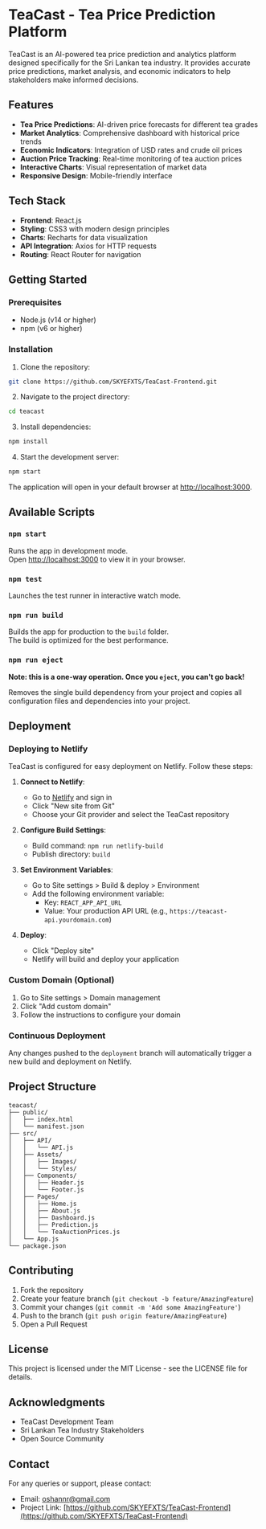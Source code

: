 # TeaCast - Tea Price Prediction Platform

TeaCast is an AI-powered tea price prediction and analytics platform designed specifically for the Sri Lankan tea industry. It provides accurate price predictions, market analysis, and economic indicators to help stakeholders make informed decisions.

## Features

- **Tea Price Predictions**: AI-driven price forecasts for different tea grades
- **Market Analytics**: Comprehensive dashboard with historical price trends
- **Economic Indicators**: Integration of USD rates and crude oil prices
- **Auction Price Tracking**: Real-time monitoring of tea auction prices
- **Interactive Charts**: Visual representation of market data
- **Responsive Design**: Mobile-friendly interface

## Tech Stack

- **Frontend**: React.js
- **Styling**: CSS3 with modern design principles
- **Charts**: Recharts for data visualization
- **API Integration**: Axios for HTTP requests
- **Routing**: React Router for navigation

## Getting Started

### Prerequisites

- Node.js (v14 or higher)
- npm (v6 or higher)

### Installation

1. Clone the repository:
```bash
git clone https://github.com/SKYEFXTS/TeaCast-Frontend.git
```

2. Navigate to the project directory:
```bash
cd teacast
```

3. Install dependencies:
```bash
npm install
```

4. Start the development server:
```bash
npm start
```

The application will open in your default browser at [http://localhost:3000](http://localhost:3000).

## Available Scripts

### `npm start`

Runs the app in development mode.\
Open [http://localhost:3000](http://localhost:3000) to view it in your browser.

### `npm test`

Launches the test runner in interactive watch mode.

### `npm run build`

Builds the app for production to the `build` folder.\
The build is optimized for the best performance.

### `npm run eject`

**Note: this is a one-way operation. Once you `eject`, you can't go back!**

Removes the single build dependency from your project and copies all configuration files and dependencies into your project.

## Deployment

### Deploying to Netlify

TeaCast is configured for easy deployment on Netlify. Follow these steps:

1. **Connect to Netlify**: 
   - Go to [Netlify](https://www.netlify.com/) and sign in
   - Click "New site from Git"
   - Choose your Git provider and select the TeaCast repository

2. **Configure Build Settings**:
   - Build command: `npm run netlify-build`
   - Publish directory: `build`

3. **Set Environment Variables**:
   - Go to Site settings > Build & deploy > Environment
   - Add the following environment variable:
     - Key: `REACT_APP_API_URL`
     - Value: Your production API URL (e.g., `https://teacast-api.yourdomain.com`)

4. **Deploy**:
   - Click "Deploy site"
   - Netlify will build and deploy your application

### Custom Domain (Optional)

1. Go to Site settings > Domain management
2. Click "Add custom domain"
3. Follow the instructions to configure your domain

### Continuous Deployment

Any changes pushed to the `deployment` branch will automatically trigger a new build and deployment on Netlify.

## Project Structure

```
teacast/
├── public/
│   ├── index.html
│   └── manifest.json
├── src/
│   ├── API/
│   │   └── API.js
│   ├── Assets/
│   │   ├── Images/
│   │   └── Styles/
│   ├── Components/
│   │   ├── Header.js
│   │   └── Footer.js
│   ├── Pages/
│   │   ├── Home.js
│   │   ├── About.js
│   │   ├── Dashboard.js
│   │   ├── Prediction.js
│   │   └── TeaAuctionPrices.js
│   └── App.js
└── package.json
```

## Contributing

1. Fork the repository
2. Create your feature branch (`git checkout -b feature/AmazingFeature`)
3. Commit your changes (`git commit -m 'Add some AmazingFeature'`)
4. Push to the branch (`git push origin feature/AmazingFeature`)
5. Open a Pull Request

## License

This project is licensed under the MIT License - see the LICENSE file for details.

## Acknowledgments

- TeaCast Development Team
- Sri Lankan Tea Industry Stakeholders
- Open Source Community

## Contact

For any queries or support, please contact:
- Email: oshannr@gmail.com
- Project Link: [https://github.com/SKYEFXTS/TeaCast-Frontend](https://github.com/SKYEFXTS/TeaCast-Frontend)



